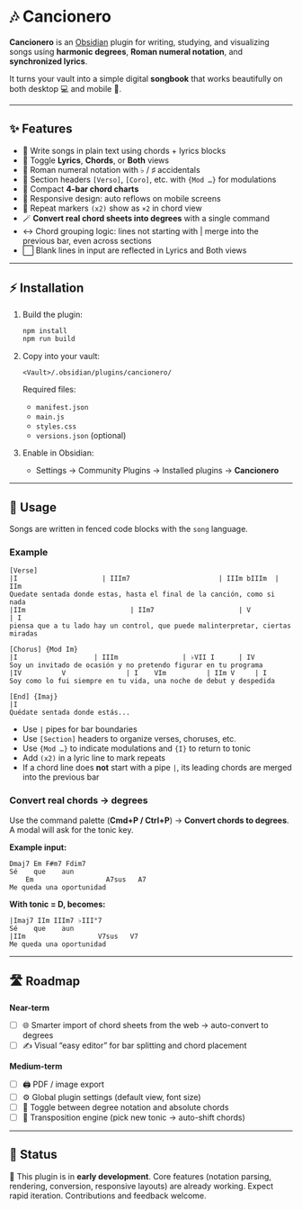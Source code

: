 # 🎶 Cancionero

**Cancionero** is an [Obsidian](https://obsidian.md) plugin for writing, studying, and visualizing songs using **harmonic degrees**, **Roman numeral notation**, and **synchronized lyrics**.  

It turns your vault into a simple digital **songbook** that works beautifully on both desktop 💻 and mobile 📱.

---

## ✨ Features

- 🎼 Write songs in plain text using chords + lyrics blocks
- 🔀 Toggle **Lyrics**, **Chords**, or **Both** views
- 🎹 Roman numeral notation with ♭ / ♯ accidentals
- 📖 Section headers `[Verso]`, `[Coro]`, etc. with `{Mod …}` for modulations
- 📐 Compact **4-bar chord charts**
- 📲 Responsive design: auto reflows on mobile screens
- 🔁 Repeat markers `(x2)` show as `×2` in chord view
- 🪄 **Convert real chord sheets into degrees** with a single command
- ↔️ Chord grouping logic: lines not starting with | merge into the previous bar, even across sections
- ⬜ Blank lines in input are reflected in Lyrics and Both views

---

## ⚡ Installation

1. Build the plugin:
   ```bash
   npm install
   npm run build
   ```
2. Copy into your vault:
   ```
   <Vault>/.obsidian/plugins/cancionero/
   ```
   Required files:
   - `manifest.json`
   - `main.js`
   - `styles.css`
   - `versions.json` (optional)

3. Enable in Obsidian:
   - Settings → Community Plugins → Installed plugins → **Cancionero**

---

## 🎤 Usage

Songs are written in fenced code blocks with the `song` language.

### Example

```song
[Verse]
|I                     | IIIm7                      | IIIm bIIIm  | IIm
Quedate sentada donde estas, hasta el final de la canción, como si nada
|IIm                          | IIm7                     | V            | I
piensa que a tu lado hay un control, que puede malinterpretar, ciertas miradas

[Chorus] {Mod Im}
|I                   | IIIm                | ♭VII I      | IV
Soy un invitado de ocasión y no pretendo figurar en tu programa
|IV          V               | I    VIm          | IIm V     | I
Soy como lo fui siempre en tu vida, una noche de debut y despedida

[End] {Imaj}
|I
Quédate sentada donde estás...
```

- Use `|` pipes for bar boundaries  
- Use `[Section]` headers to organize verses, choruses, etc.  
- Use `{Mod …}` to indicate modulations and `{I}` to return to tonic  
- Add `(x2)` in a lyric line to mark repeats  
- If a chord line does **not** start with a pipe `|`, its leading chords are merged into the previous bar  

### Convert real chords → degrees

Use the command palette (**Cmd+P / Ctrl+P**) → **Convert chords to degrees**.  
A modal will ask for the tonic key.  

**Example input:**

```
Dmaj7 Em F#m7 Fdim7
Sé    que    aun
    Em                  A7sus   A7
Me queda una oportunidad
```

**With tonic = D, becomes:**

```
|Imaj7 IIm IIIm7 ♭III°7
Sé    que    aun
|IIm                  V7sus   V7
Me queda una oportunidad
```

---

## 🛣️ Roadmap

**Near-term**
- [ ] 🌐 Smarter import of chord sheets from the web → auto-convert to degrees  
- [ ] ✍️ Visual “easy editor” for bar splitting and chord placement  

**Medium-term**
- [ ] 🖨️ PDF / image export  
- [ ] ⚙️ Global plugin settings (default view, font size)  
- [ ] 🔄 Toggle between degree notation and absolute chords  
- [ ] 🎵 Transposition engine (pick new tonic → auto-shift chords)  

---

## 📌 Status

🚧 This plugin is in **early development**. Core features (notation parsing, rendering, conversion, responsive layouts) are already working. Expect rapid iteration. Contributions and feedback welcome.

